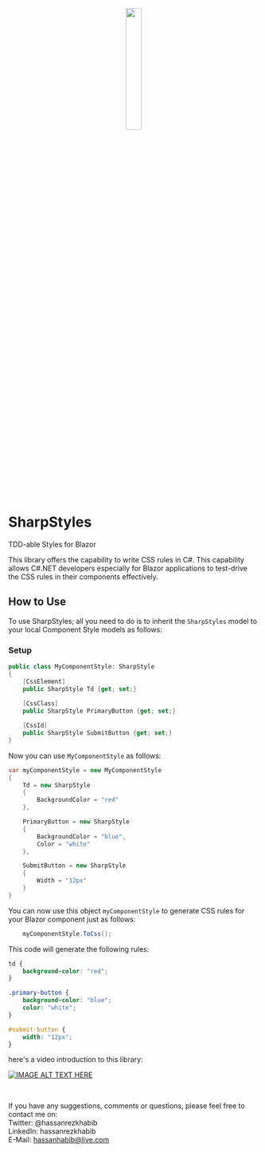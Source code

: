 
<p align="center">
  <img width="25%" height="25%" src="https://raw.githubusercontent.com/hassanhabib/SharpStyles/master/SharpStyles/Resources/SharpStyles.png">
</p>

# SharpStyles
TDD-able Styles for Blazor

This library offers the capability to write CSS rules in C#.
This capability allows C#.NET developers especially for Blazor applications to test-drive the CSS rules in their components effectively.


## How to Use
To use SharpStyles; all you need to do is to inherit the `SharpStyles` model to your local Component Style models as follows:

### Setup
```csharp
public class MyComponentStyle: SharpStyle
{
	[CssElement]
	public SharpStyle Td {get; set;}
	
	[CssClass]
	public SharpStyle PrimaryButton {get; set;}

	[CssId]
	public SharpStyle SubmitButton {get; set;}
}
```

Now you can use `MyComponentStyle` as follows:

```csharp
var myComponentStyle = new MyComponentStyle
{
	Td = new SharpStyle
	{
		BackgroundColor = "red"
	},

	PrimaryButton = new SharpStyle
	{
		BackgroundColor = "blue",
		Color = "white"
	},

	SubmitButton = new SharpStyle
	{
		Width = "12px"
	}
}
```

You can now use this object `myComponentStyle` to generate CSS rules for your Blazor component just as follows:

```csharp
	myComponentStyle.ToCss();
```

This code will generate the following rules:

```css
td {
	background-color: "red";
}

.primary-button {
	background-color: "blue";
	color: "white";
}

#submit-button {
	width: "12px";
}
```

here's a video introduction to this library:

[![IMAGE ALT TEXT HERE](https://img.youtube.com/vi/06chSzVeuls/0.jpg)](https://www.youtube.com/watch?v=06chSzVeuls)


<br />

If you have any suggestions, comments or questions, please feel free to contact me on:
<br />
Twitter: @hassanrezkhabib
<br />
LinkedIn: hassanrezkhabib
<br />
E-Mail: hassanhabib@live.com
<br />
